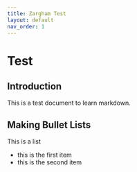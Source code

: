 ```yaml
---
title: Zargham Test
layout: default
nav_order: 1
---
```


# Test
## Introduction
This is a test document to learn markdown.

## Making Bullet Lists
This is a list 
* this is the first item 
* this is the second item



